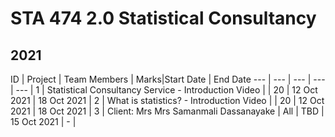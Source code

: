 # STA 474 2.0 Statistical Consultancy

## 2021 


ID | Project | Team Members | Marks|Start Date | End Date
--- | --- | --- | --- | --- |
 1 | Statistical Consultancy Service - Introduction Video  |  | 20 | 12 Oct 2021 | 18 Oct 2021 |
 2 | What is statistics? - Introduction Video  |   | 20 | 12 Oct 2021 | 18 Oct 2021 |
 3 | Client: Mrs  Mrs Samanmali Dassanayake | All  | TBD | 15 Oct 2021 | - |